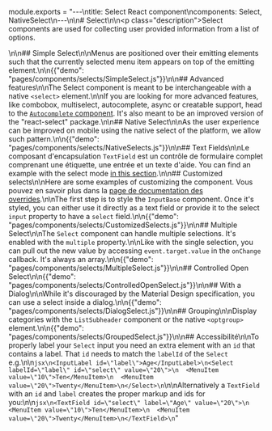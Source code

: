 module.exports = "---\ntitle: Select React component\ncomponents: Select, NativeSelect\n---\n\n# Select\n\n<p class=\"description\">Select components are used for collecting user provided information from a list of options.</p>\n\n## Simple Select\n\nMenus are positioned over their emitting elements such that the currently selected menu item appears on top of the emitting element.\n\n{{\"demo\": \"pages/components/selects/SimpleSelect.js\"}}\n\n## Advanced features\n\nThe Select component is meant to be interchangeable with a native `<select>` element.\n\nIf you are looking for more advanced features, like combobox, multiselect, autocomplete, async or creatable support, head to the [`Autocomplete` component](/components/autocomplete/). It's also meant to be an improved version of the \"react-select\" package.\n\n## Native Select\n\nAs the user experience can be improved on mobile using the native select of the platform, we allow such pattern.\n\n{{\"demo\": \"pages/components/selects/NativeSelects.js\"}}\n\n## Text Fields\n\nLe composant d'encapsulation `TextField` est un contrôle de formulaire complet comprenant une étiquette, une entrée et un texte d'aide. You can find an example with the select mode [in this section](/components/text-fields/#select).\n\n## Customized selects\n\nHere are some examples of customizing the component. Vous pouvez en savoir plus dans la [page de documentation des overrides](/customization/components/).\n\nThe first step is to style the `InputBase` component. Once it's styled, you can either use it directly as a text field or provide it to the select `input` property to have a `select` field.\n\n{{\"demo\": \"pages/components/selects/CustomizedSelects.js\"}}\n\n## Multiple Select\n\nThe `Select` component can handle multiple selections. It's enabled with the `multiple` property.\n\nLike with the single selection, you can pull out the new value by accessing `event.target.value` in the `onChange` callback. It's always an array.\n\n{{\"demo\": \"pages/components/selects/MultipleSelect.js\"}}\n\n## Controlled Open Select\n\n{{\"demo\": \"pages/components/selects/ControlledOpenSelect.js\"}}\n\n## With a Dialog\n\nWhile it's discouraged by the Material Design specification, you can use a select inside a dialog.\n\n{{\"demo\": \"pages/components/selects/DialogSelect.js\"}}\n\n## Grouping\n\nDisplay categories with the `ListSubheader` component or the native `<optgroup>` element.\n\n{{\"demo\": \"pages/components/selects/GroupedSelect.js\"}}\n\n## Accessibilité\n\nTo properly label your `Select` input you need an extra element with an `id` that contains a label. That `id` needs to match the `labelId` of the `Select` e.g.\n\n```jsx\n<InputLabel id=\"label\">Age</InputLabel>\n<Select labelId=\"label\" id=\"select\" value=\"20\">\n  <MenuItem value=\"10\">Ten</MenuItem>\n  <MenuItem value=\"20\">Twenty</MenuItem>\n</Select>\n```\n\nAlternatively a `TextField` with an `id` and `label` creates the proper markup and ids for you:\n\n```jsx\n<TextField id=\"select\" label=\"Age\" value=\"20\">\n  <MenuItem value=\"10\">Ten</MenuItem>\n  <MenuItem value=\"20\">Twenty</MenuItem>\n</TextField>\n```"
